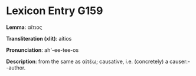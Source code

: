 # Lexicon Entry G159

**Lemma**: αἴτιος

**Transliteration (xlit)**: aítios

**Pronunciation**: ah'-ee-tee-os

**Description**:
from the same as αἰτέω; causative, i.e. (concretely) a causer:--author.
